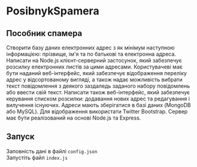 # PosibnykSpamera

## Пособник спамера
Створити базу даних електронних адрес з як мінімум наступною інформацією: прізвище, ім'я та по батькові та електронна адреса. Написати на Node.js клієнт-серверний застосунок, який забезпечує розсилку електронних листів за цими адресами.
Користувачеві має бути наданий веб-інтерфейс, який забезпечує відображення переліку адрес у відсортованому вигляді, а також надає можливість вибрати текст повідомлення з деякого заздаледь заданого набору повідомлень або ввести свій текст.
Написати також веб-інтерфейс, який забезпечує керування списком розсилки: додавання нових адрес та редагування і вилучення існуючих.
Адреси мають зберігатися в базі даних (MongoDB або MySQL).
Для відображення використати Twitter Bootstrap.
Сервер має бути реалізований на основі Node.js та Express.

## Запуск
Заповність дані в файлі `config.json`<br/>
Запустіть файл `index.js`

